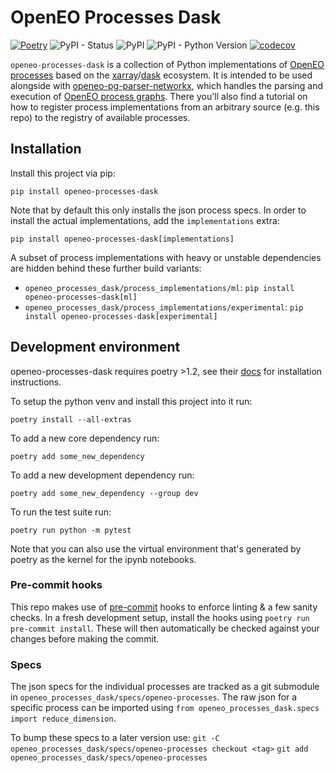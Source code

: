 # OpenEO Processes Dask

[![Poetry](https://img.shields.io/endpoint?url=https://python-poetry.org/badge/v0.json)](https://python-poetry.org/)
![PyPI - Status](https://img.shields.io/pypi/status/openeo-processes-dask)
![PyPI](https://img.shields.io/pypi/v/openeo-processes-dask)
![PyPI - Python Version](https://img.shields.io/pypi/pyversions/openeo-processes-dask)
[![codecov](https://codecov.io/github/Open-EO/openeo-processes-dask/branch/main/graph/badge.svg?token=RA82MUN9RZ)](https://codecov.io/github/Open-EO/openeo-processes-dask)

`openeo-processes-dask` is a collection of Python implementations of [OpenEO processes](https://processes.openeo.org/) based on the [xarray](https://github.com/pydata/xarray)/[dask](https://github.com/dask/dask) ecosystem. It is intended to be used alongside with [openeo-pg-parser-networkx](https://github.com/Open-EO/openeo-pg-parser-networkx), which handles the parsing and execution of [OpenEO process graphs](https://openeo.org/documentation/1.0/developers/api/reference.html#section/Processes/Process-Graphs). There you'll also find a tutorial on how to register process implementations from an arbitrary source (e.g. this repo) to the registry of available processes.

## Installation
Install this project via pip:

```
pip install openeo-processes-dask
```

Note that by default this only installs the json process specs. In order to install the actual implementations, add the `implementations` extra:

```
pip install openeo-processes-dask[implementations]
```

A subset of process implementations with heavy or unstable dependencies are hidden behind these further build variants:
- `openeo_processes_dask/process_implementations/ml`: `pip install openeo-processes-dask[ml]`
- `openeo_processes_dask/process_implementations/experimental`: `pip install openeo-processes-dask[experimental]`

## Development environment
openeo-processes-dask requires poetry >1.2, see their [docs](https://python-poetry.org/docs/#installation) for installation instructions.

To setup the python venv and install this project into it run:
```
poetry install --all-extras
```

To add a new core dependency run:
```
poetry add some_new_dependency
```

To add a new development dependency run:
```
poetry add some_new_dependency --group dev
```

To run the test suite run:
```
poetry run python -m pytest
```

Note that you can also use the virtual environment that's generated by poetry as the kernel for the ipynb notebooks.

### Pre-commit hooks

This repo makes use of [pre-commit](https://pre-commit.com/) hooks to enforce linting & a few sanity checks. In a fresh development setup, install the hooks using `poetry run pre-commit install`. These will then automatically be checked against your changes before making the commit.

### Specs
The json specs for the individual processes are tracked as a git submodule in `openeo_processes_dask/specs/openeo-processes`.
The raw json for a specific process can be imported using `from openeo_processes_dask.specs import reduce_dimension`.

To bump these specs to a later version use:
`git -C openeo_processes_dask/specs/openeo-processes checkout <tag>`
`git add openeo_processes_dask/specs/openeo-processes`
